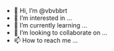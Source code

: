 - 👋 Hi, I’m @vbvbbrt
- 👀 I’m interested in ...
- 🌱 I’m currently learning ...
- 💞️ I’m looking to collaborate on ...
- 📫 How to reach me ...

<!---
vbvbbrt/vbvbbrt is a ✨ special ✨ repository because its `README.md` (this file) appears on your GitHub profile.
You can click the Preview link to take a look at your changes.
--->
